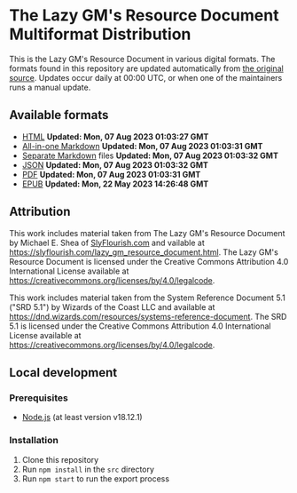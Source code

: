 # The Lazy GM's Resource Document Multiformat Distribution

This is the Lazy GM's Resource Document in various digital formats. The formats found in this repository are updated automatically from [the original source](https://slyflourish.com/lazy_gm_resource_document.html). Updates occur daily at 00:00 UTC, or when one of the maintainers runs a manual update.

## Available formats

- [HTML](https://github.com/crit-tech/LGMRD/blob/main/LGMRD.html) **Updated: <span id="html-last-updated">Mon, 07 Aug 2023 01:03:27 GMT</span>**
- [All-in-one Markdown](https://github.com/crit-tech/LGMRD/blob/main/LGMRD.md) **Updated: <span id="markdown-last-updated">Mon, 07 Aug 2023 01:03:31 GMT</span>**
- [Separate Markdown](https://github.com/crit-tech/LGMRD/tree/main/markdown_separate) files **Updated: <span id="markdown_separate-last-updated">Mon, 07 Aug 2023 01:03:32 GMT</span>**
- [JSON](https://github.com/crit-tech/LGMRD/blob/main/LGMRD.json) **Updated: <span id="json-last-updated">Mon, 07 Aug 2023 01:03:32 GMT</span>**
- [PDF](https://github.com/crit-tech/LGMRD/blob/main/LGMRD.pdf) **Updated: <span id="pdf-last-updated">Mon, 07 Aug 2023 01:03:31 GMT</span>**
- [EPUB](https://github.com/crit-tech/LGMRD/blob/main/LGMRD.epub) **Updated: <span id="epub-last-updated">Mon, 22 May 2023 14:26:48 GMT</span>**

## Attribution

This work includes material taken from The Lazy GM's Resource Document by Michael E. Shea of [SlyFlourish.com](https://www.slyflourish.com) and vailable at https://slyflourish.com/lazy_gm_resource_document.html. The Lazy GM's Resource Document is licensed under the Creative Commons Attribution 4.0 International License available at https://creativecommons.org/licenses/by/4.0/legalcode.

This work includes material taken from the System Reference Document 5.1 ("SRD 5.1") by Wizards of the Coast LLC and available at https://dnd.wizards.com/resources/systems-reference-document. The SRD 5.1 is licensed under the Creative Commons Attribution 4.0 International License available at https://creativecommons.org/licenses/by/4.0/legalcode.

## Local development

### Prerequisites

- [Node.js](https://nodejs.org/en/) (at least version v18.12.1)

### Installation

1. Clone this repository
2. Run `npm install` in the `src` directory
3. Run `npm start` to run the export process
